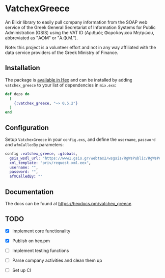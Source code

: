 # VatchexGreece

An Elixir library to easily pull company information from the SOAP web service of the Greek General Secretariat of Information Systems for Public Administration (GSIS) using the VAT ID (Αριθμός Φορολογικού Μητρώου, abbreviated as "ΑΦΜ" or "Α.Φ.Μ.").

Note: this project is a volunteer effort and not in any way affiliated with the data service providers of the Greek Ministry of Finance.

## Installation

The package is [available in Hex](https://hex.pm/packages/vatchex_greece) and can be installed
by adding `vatchex_greece` to your list of dependencies in `mix.exs`:

```elixir
def deps do
  [
    {:vatchex_greece, "~> 0.5.2"}
  ]
end
```

## Configuration

Setup `VatchexGreece` in your `config.exs`, and define the `username`, `password` and `afmCalledBy` parameters:

```elixir
config :vatchex_greece, :globals,
  gsis_wsdl_url: "https://www1.gsis.gr/webtax2/wsgsis/RgWsPublic/RgWsPublicPort?wsdl",
  xml_template: "priv/request.xml.eex",
  username: "",
  password: "",
  afmCalledBy: ""
```

## Documentation

The docs can be found at <https://hexdocs.pm/vatchex_greece>.

## TODO

- [x] Implement core functionality
- [x] Publish on hex.pm
- [ ] Implement testing functions
- [ ] Parse company activities and clean them up
- [ ] Set up CI

